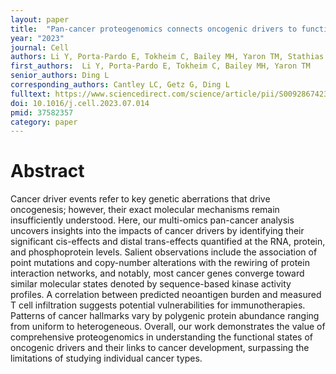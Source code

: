 ```yaml
---
layout: paper
title:  "Pan-cancer proteogenomics connects oncogenic drivers to functional states"
year: "2023"
journal: Cell
authors: Li Y, Porta-Pardo E, Tokheim C, Bailey MH, Yaron TM, Stathias V, Geffen Y, Imbach KJ, Cao S, Anand S, Akiyama Y, Liu W, Wyczalkowski MA, Song Y, Storrs EP, Wendl MC, Zhang W, Sibai M, Ruiz-Serra V, Liang WW, Terekhanova NV, Rodrigues FM, Clauser KR, Heiman DI, Zhang Q, Aguet F, Calinawan AP, Dhanasekaran SM, Birger C, Satpathy S, Zhou DC, Wang LB, Baral J, Johnson JL, Huntsman EM, Pugliese P, Colaprico A, Iavarone A, Chheda MG, Ricketts CJ, Fenyö D, Payne SH, Rodriguez H, Robles AI, Gillette MA, Kumar-Sinha C, Lazar AJ, Cantley LC, Getz G, Ding L; Clinical Proteomic Tumor Analysis Consortium
first_authors:  Li Y, Porta-Pardo E, Tokheim C, Bailey MH, Yaron TM
senior_authors: Ding L
corresponding_authors: Cantley LC, Getz G, Ding L
fulltext: https://www.sciencedirect.com/science/article/pii/S0092867423007808
doi: 10.1016/j.cell.2023.07.014
pmid: 37582357
category: paper
---
```


# Abstract

Cancer driver events refer to key genetic aberrations that drive oncogenesis; however, their exact molecular mechanisms remain insufficiently understood. Here, our multi-omics pan-cancer analysis uncovers insights into the impacts of cancer drivers by identifying their significant cis-effects and distal trans-effects quantified at the RNA, protein, and phosphoprotein levels. Salient observations include the association of point mutations and copy-number alterations with the rewiring of protein interaction networks, and notably, most cancer genes converge toward similar molecular states denoted by sequence-based kinase activity profiles. A correlation between predicted neoantigen burden and measured T cell infiltration suggests potential vulnerabilities for immunotherapies. Patterns of cancer hallmarks vary by polygenic protein abundance ranging from uniform to heterogeneous. Overall, our work demonstrates the value of comprehensive proteogenomics in understanding the functional states of oncogenic drivers and their links to cancer development, surpassing the limitations of studying individual cancer types.




